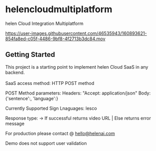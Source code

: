 # helencloudmultiplatform

helen Cloud Integration Multiplatform


https://user-images.githubusercontent.com/46535943/160893621-854fa8ed-c05f-4486-9bf8-4f2713b3dc84.mov


## Getting Started

This project is a starting point to implement helen Cloud SaaS in any backend.<br />
<br />
SaaS access method:
  HTTP POST method
  
POST Method parameters:
  Headers: "Accept: application/json"
  Body: {'sentence':<TEXT2CONVERT>, 'language':<SIGNLANGUAGE>}
  
Currently Supported Sign Lnaguages:
  lesco
  
Response type:
  <STRING> -> If successful returns video URL | Else returns error message
    

For production please contact @ hello@helenai.com

Demo does not support user validation

